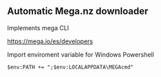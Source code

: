 ## Automatic Mega.nz downloader

Implements mega CLI

https://mega.io/es/developers

Import enviroment variable for Windows Powershell

`$env:PATH += ";$env:LOCALAPPDATA\MEGAcmd"`
